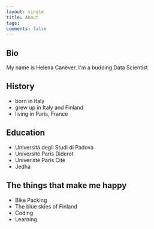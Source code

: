 ```yaml
---
layout: single
title: About
tags: 
comments: false
---
```


## Bio
My name is Helena Canever. I'm a budding Data Scientist

## History
- born in Italy
- grew up in Italy and Finland
- living in Paris, France

## Education
- Università degli Studi di Padova
- Université Paris Diderot
- Univeristé Paris Cité
- Jedha

## The things that make me happy
- Bike Packing
- The blue skies of Finland
- Coding
- Learning 
 

